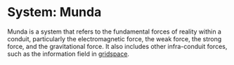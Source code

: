 # System: Munda

<meta property="og:description" content="Munda is a system that refers to the fundamental forces of reality within a conduit.">

Munda is a system that refers to the fundamental forces of reality within a conduit, particularly the electromagnetic force, the weak force, the strong force, and the gravitational force. It also includes other infra-conduit forces, such as the information field in [gridspace](../../../cosmology/conduits/softlight/gridspace.md).